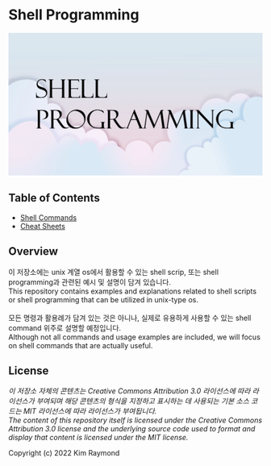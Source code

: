 # Shell Programming

![Shell Programming Logo](Files/Resources/Images/shell-programming-logo.png)

## Table of Contents

* [Shell Commands](ShellScripts)
* [Cheat Sheets](Files/Cheatsheets)

## Overview
이 저장소에는 unix 계열 os에서 활용할 수 있는 shell scrip, 또는 shell programming과 관련된 예시 및 설명이 담겨 있습니다.<br>
This repository contains examples and explanations related to shell scripts or shell programming that can be utilized in unix-type os.<br>
<br>
모든 명령과 활용례가 담겨 있는 것은 아니나, 실제로 유용하게 사용할 수 있는 shell command 위주로 설명할 예정입니다.<br>
Although not all commands and usage examples are included, we will focus on shell commands that are actually useful.<br>

## License
*이 저장소 자체의 콘텐츠는 Creative Commons Attribution 3.0 라이선스에 따라 라이선스가 부여되며 해당 콘텐츠의 형식을 지정하고 표시하는 데 사용되는 기본 소스 코드는 MIT 라이선스에 따라 라이선스가 부여됩니다.*<br>
*The content of this repository itself is licensed under the Creative Commons Attribution 3.0 license and the underlying source code used to format and display that content is licensed under the MIT license.*

Copyright (c) 2022 Kim Raymond